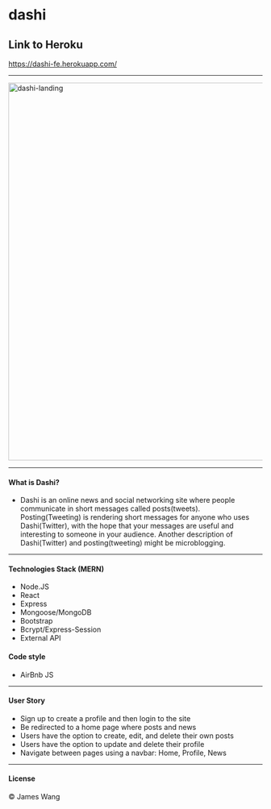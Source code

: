 # dashi

## Link to Heroku
https://dashi-fe.herokuapp.com/

-------------------------------------------


<img width="750" alt="dashi-landing" src="https://user-images.githubusercontent.com/43688796/65281873-6697c100-dae8-11e9-85c1-2cc7a8604c10.png">

-------------------------------------------
#### What is Dashi?

- Dashi is an online news and social networking site where people communicate in short messages called posts(tweets). Posting(Tweeting) is rendering short messages for anyone who uses Dashi(Twitter), with the hope that your messages are useful and interesting to someone in your audience. Another description of Dashi(Twitter) and posting(tweeting) might be microblogging.
-------------------------------------------

#### Technologies Stack (MERN)
- Node.JS
- React
- Express
- Mongoose/MongoDB
- Bootstrap
- Bcrypt/Express-Session
- External API

#### Code style
- AirBnb JS

-----------------------------------------------------------------------------------
#### User Story
- Sign up to create a profile and then login to the site
- Be redirected to a home page where posts and news
- Users have the option to create, edit, and delete their own posts
- Users have the option to update and delete their profile
- Navigate between pages using a navbar: Home, Profile, News


-------------------------------------------------------------------------------------------

#### License
© James Wang







